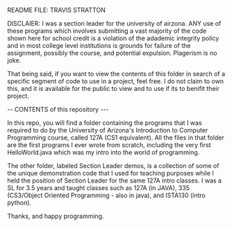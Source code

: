 README FILE:
TRAVIS STRATTON

DISCLAIER:  I was a section leader for the university of airzona.  ANY use of these programs which involves submitting a vast majority of the code shown here for school credit is a violation of the adademic integrity policy and in most college level institutions is grounds for failure of the assignment, possibly the course, and potential expulsion.  Plagerism is no joke.

That being said, if you want to view the contents of this folder in search of a specific segment of code to use in a project, feel free.  I do not claim to own this, and it is available for the public to view and to use if its to benifit their project.

-- CONTENTS of this repository ---

In this repo, you will find a folder containing the programs that I was required to do by the University of Arizona's Introduction to Computer Programming course, called 127A (CS1 equivalent).  All the files in that folder are the first programs I ever wrote from scratch, including the very first HelloWorld.java which was my intro into the world of programming.

The other folder, labeled Section Leader demos, is a collection of some of the unique demonstration code that I used for teaching purposes while I held the position of Section Leader for the same 127A intro classes.  I was a SL for 3.5 years and taught classes such as 127A (in JAVA), 335 (CS3/Object Oriented Programming - also in java), and ISTA130 (intro python).

Thanks, and happy programming.
